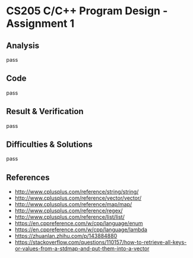 # CS205 C/C++ Program Design - Assignment 1

## Analysis
pass


## Code
pass


## Result & Verification
pass


## Difficulties & Solutions
pass


## References
- http://www.cplusplus.com/reference/string/string/
- http://www.cplusplus.com/reference/vector/vector/
- http://www.cplusplus.com/reference/map/map/
- http://www.cplusplus.com/reference/regex/
- http://www.cplusplus.com/reference/list/list/
- https://en.cppreference.com/w/cpp/language/enum
- https://en.cppreference.com/w/cpp/language/lambda
- https://zhuanlan.zhihu.com/p/143884880
- https://stackoverflow.com/questions/110157/how-to-retrieve-all-keys-or-values-from-a-stdmap-and-put-them-into-a-vector
